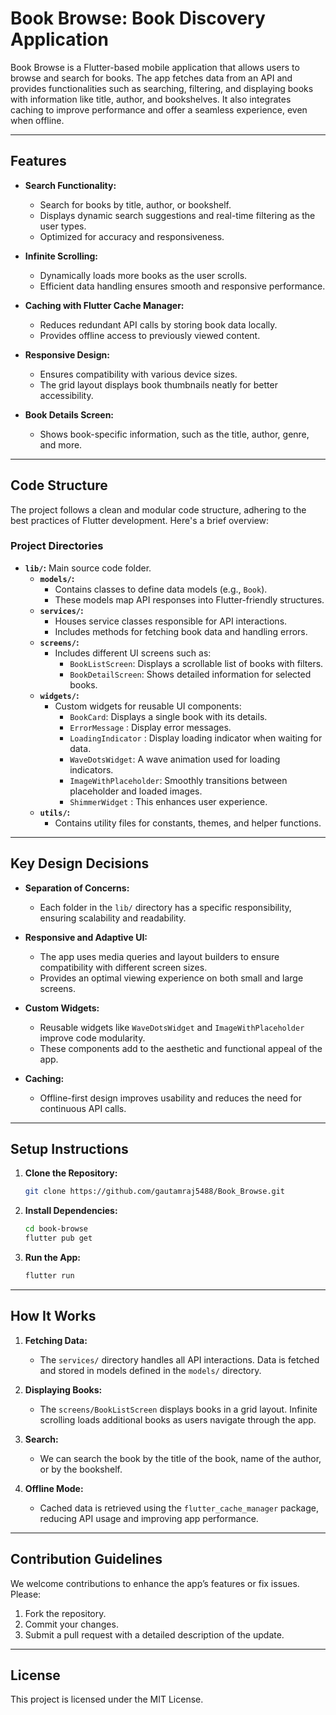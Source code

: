 # **Book Browse: Book Discovery Application**

Book Browse is a Flutter-based mobile application that allows users to browse and search for books. The app fetches data from an API and provides functionalities such as searching, filtering, and displaying books with information like title, author, and bookshelves. It also integrates caching to improve performance and offer a seamless experience, even when offline.

---

## **Features**
- **Search Functionality:** 
  - Search for books by title, author, or bookshelf.
  - Displays dynamic search suggestions and real-time filtering as the user types.
  - Optimized for accuracy and responsiveness.

- **Infinite Scrolling:** 
  - Dynamically loads more books as the user scrolls.
  - Efficient data handling ensures smooth and responsive performance.

- **Caching with Flutter Cache Manager:** 
  - Reduces redundant API calls by storing book data locally.
  - Provides offline access to previously viewed content.

- **Responsive Design:**
  - Ensures compatibility with various device sizes.
  - The grid layout displays book thumbnails neatly for better accessibility.

- **Book Details Screen:**
  - Shows book-specific information, such as the title, author, genre, and more.

---

## **Code Structure**

The project follows a clean and modular code structure, adhering to the best practices of Flutter development. Here's a brief overview:

### **Project Directories**
- **`lib/`:** Main source code folder.
  - **`models/`:** 
    - Contains classes to define data models (e.g., `Book`).
    - These models map API responses into Flutter-friendly structures.
  - **`services/`:** 
    - Houses service classes responsible for API interactions.
    - Includes methods for fetching book data and handling errors.
  - **`screens/`:** 
    - Includes different UI screens such as:
      - `BookListScreen`: Displays a scrollable list of books with filters.
      - `BookDetailScreen`: Shows detailed information for selected books.
  - **`widgets/`:** 
    - Custom widgets for reusable UI components:
      - `BookCard`: Displays a single book with its details.
      - `ErrorMessage` : Display error messages.
      - `LoadingIndicator` : Display loading indicator when waiting for data.
      - `WaveDotsWidget`: A wave animation used for loading indicators.
      - `ImageWithPlaceholder`: Smoothly transitions between placeholder and loaded images.
      - `ShimmerWidget` : This enhances user experience.
  - **`utils/`:**
    - Contains utility files for constants, themes, and helper functions.

---

## **Key Design Decisions**
- **Separation of Concerns:**
  - Each folder in the `lib/` directory has a specific responsibility, ensuring scalability and readability.

- **Responsive and Adaptive UI:**
  - The app uses media queries and layout builders to ensure compatibility with different screen sizes.
  - Provides an optimal viewing experience on both small and large screens.

- **Custom Widgets:**
  - Reusable widgets like `WaveDotsWidget` and `ImageWithPlaceholder` improve code modularity.
  - These components add to the aesthetic and functional appeal of the app.

- **Caching:** 
  - Offline-first design improves usability and reduces the need for continuous API calls.

---

## **Setup Instructions**

1. **Clone the Repository:**
   ```bash
   git clone https://github.com/gautamraj5488/Book_Browse.git
   ```

2. **Install Dependencies:**
   ```bash
   cd book-browse
   flutter pub get
   ```

3. **Run the App:**
   ```bash
   flutter run
   ```

---

## **How It Works**
1. **Fetching Data:**
   - The `services/` directory handles all API interactions. Data is fetched and stored in models defined in the `models/` directory.

2. **Displaying Books:**
   - The `screens/BookListScreen` displays books in a grid layout. Infinite scrolling loads additional books as users navigate through the app.

3. **Search:**
   - We can search the book by the title of the book, name of the author, or by the bookshelf.

4. **Offline Mode:**
   - Cached data is retrieved using the `flutter_cache_manager` package, reducing API usage and improving app performance.

---

## **Contribution Guidelines**

We welcome contributions to enhance the app’s features or fix issues. Please:
1. Fork the repository.
2. Commit your changes.
3. Submit a pull request with a detailed description of the update.

---

## **License**
This project is licensed under the MIT License.
